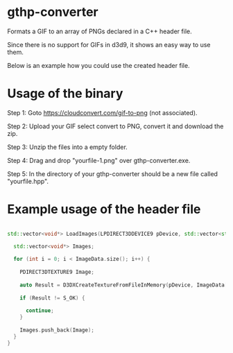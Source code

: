 # gthp-converter

Formats a GIF to an array of PNGs declared in a C++ header file. 

Since there is no support for GIFs in d3d9, it shows an easy way to use them.

Below is an example how you could use the created header file.


# Usage of the binary

Step 1: Goto https://cloudconvert.com/gif-to-png (not associated).

Step 2: Upload your GIF select convert to PNG, convert it and download the zip.

Step 3: Unzip the files into a empty folder.

Step 4: Drag and drop "yourfile-1.png" over gthp-converter.exe.

Step 5: In the directory of your gthp-converter should be a new file called "yourfile.hpp".


# Example usage of the header file

```cpp

std::vector<void*> LoadImages(LPDIRECT3DDEVICE9 pDevice, std::vector<std::pair<unsigned char*, int>>& ImageData) {

  std::vector<void*> Images;
  
  for (int i = 0; i < ImageData.size(); i++) {
  
    PDIRECT3DTEXTURE9 Image;
  
    auto Result = D3DXCreateTextureFromFileInMemory(pDevice, ImageData[i].first, ImageData[i].second, &Image);
  
    if (Result != S_OK) {
  
      continue;
    }
    
    Images.push_back(Image);
  }
}
```
